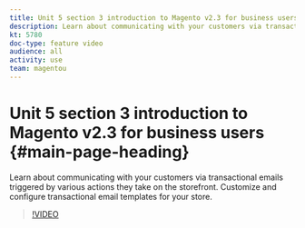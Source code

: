 ```yaml
---
title: Unit 5 section 3 introduction to Magento v2.3 for business users
description: Learn about communicating with your customers via transactional emails triggered by various actions they take on the storefront. Customize and configure transactional email templates for your store.
kt: 5780
doc-type: feature video
audience: all
activity: use
team: magentou
---
```


# Unit 5 section 3 introduction to Magento v2.3 for business users {#main-page-heading}

Learn about communicating with your customers via transactional emails triggered by various actions they take on the storefront. Customize and configure transactional email templates for your store.

>[!VIDEO](https://video.tv.adobe.com/v/36190)